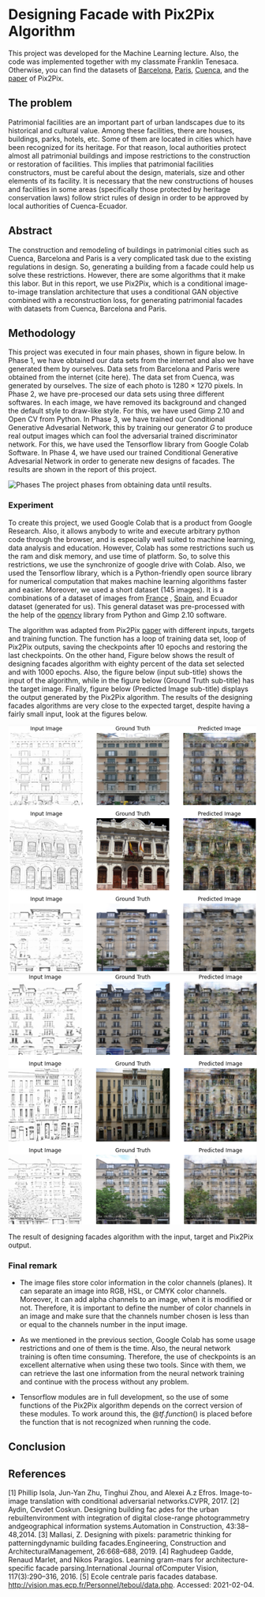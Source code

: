# Designing Facade with Pix2Pix Algorithm
This project was developed for the Machine Learning lecture. Also, the code was implemented together with my classmate Franklin Tenesaca. Otherwise, you can find the datasets of [Barcelona](http://vision.mas.ecp.fr/Personnel/teboul/data.php), [Paris](https://github.com/raghudeep/ParisArtDecoFacadesDataset/tree/master/images), [Cuenca](https://github.com/stalyn21/designingFacade/tree/main/img/input), and the [paper](https://affinelayer.com/pixsrv/) of Pix2Pix. 

## The problem
Patrimonial facilities are an important part of urban landscapes due to its historical and cultural value. Among these facilities, there are houses, buildings, parks, hotels, etc. Some of them are located in cities which have been recognized for its heritage. For that reason, local authorities protect almost all patrimonial buildings and impose restrictions to the construction or restoration of facilities. This implies that patrimonial facilities constructors, must be careful about the design, materials, size and other elements of its facility. It is necessary that the new constructions of houses and facilities in some areas (specifically those protected by heritage conservation laws) follow strict rules of design in order to be approved by local authorities of Cuenca-Ecuador.

## Abstract
The construction and remodeling of buildings in patrimonial cities such as Cuenca, Barcelona and Paris is a very complicated task due to the existing regulations in design. So, generating a building from a facade could help us solve these restrictions. However, there are some algorithms that it make this labor. But in this report, we use Pix2Pix, which is a conditional image-to-image translation architecture that uses a conditional GAN objective combined with a reconstruction loss, for generating patrimonial facades with datasets from Cuenca, Barcelona and Paris.

## Methodology
This project was executed in four main phases, shown in figure below. In Phase 1, we have obtained our data sets from the internet and also we have generated them by ourselves. Data sets from Barcelona and Paris were obtained from the internet (cite here). The data set from Cuenca, was generated by ourselves. The size of each photo is 1280 $\times$ 1270 pixels. In Phase 2, we have pre-procesed our data sets using three different softwares. In each image, we have removed its background and changed the default style to draw-like style. For this, we have used Gimp 2.10 and Open CV from Python. In Phase 3, we have trained our Conditional Generative Advesarial Network, this by training our generator $G$ to produce real output images which can fool the adversarial trained discriminator network. For this, we have used the Tensorflow library from Google Colab Software. In Phase 4, we have used our trained Conditional Generative Advesarial Network in order to generate new designs of facades. The results are shown in the report of this project.

![Phases](https://github.com/stalyn21/designingFacade/blob/main/img/Picture1.png)
The project phases from obtaining data until results.

### Experiment
To create this project, we used Google Colab that is a product from Google Research. Also, it allows anybody to write and execute arbitrary python code through the browser, and is especially well suited to machine learning, data analysis and education. However, Colab has some restrictions such us the ram and disk memory, and use time of platform. So, to solve this restrictions, we use the synchronize of google drive with Colab. Also, we used the Tensorflow library, which is a Python-friendly open source library for numerical computation that makes machine learning algorithms faster and easier. Moreover, we used a short dataset (145 images). It is a combinations of a dataset of images from [France](https://github.com/raghudeep/ParisArtDecoFacadesDataset/tree/master/images) , [Spain](http://vision.mas.ecp.fr/Personnel/teboul/data.php), and Ecuador dataset (generated for us). This general dataset was pre-processed with the help of the [opencv](https://github.com/stalyn21/designingFacade/blob/main/src/dataset.py) library from Python  and Gimp 2.10 software.

The algorithm was adapted from Pix2Pix [paper](https://affinelayer.com/pixsrv/) with different inputs, targets and training function. The function has a loop of training data set, loop of Pix2Pix outputs, saving the checkpoints after 10 epochs and restoring the last checkpoints. On the other hand, Figure below shows the result of designing facades algorithm with eighty percent of the data set selected and with 1000 epochs. Also, the figure below (input sub-title) shows the input of the algorithm, while in the figure below (Ground Truth sub-title) has the target image. Finally, figure below (Predicted Image sub-title) displays the output generated by the Pix2Pix algorithm. The results of the designing facades algorithms are very close to the expected target, despite having a fairly small input, look at the figures below.  

![Picture1](https://github.com/stalyn21/designingFacade/blob/main/img/outputPix2Pix/Picture1.png)
![Picture2](https://github.com/stalyn21/designingFacade/blob/main/img/outputPix2Pix/Picture2.png)

The result of designing facades algorithm with the input, target and Pix2Pix output.

### Final remark
* The image files store color information in the color channels (planes). It can separate an image into RGB, HSL, or CMYK color channels. Moreover, it can add alpha channels to an image, when it is modified or not. Therefore, it is important to define the number of color channels in an image and make sure that the channels number chosen is less than or equal to the channels number in the input image.

* As we mentioned in the previous section, Google Colab has some usage restrictions and one of them is the time. Also, the neural network training is often time consuming. Therefore, the use of checkpoints is an excellent alternative when using these two tools. Since with them, we can retrieve the last one information from the neural network training and continue with the process without any problem.

* Tensorflow modules are in full development, so the use of some functions of the Pix2Pix algorithm depends on the correct version of these modules. To work around this, the $@tf.function()$ is placed before the function that is not recognized when running the code.

## Conclusion 

## References
[1]  Phillip Isola, Jun-Yan Zhu, Tinghui Zhou, and Alexei A.z Efros.  Image-to-image translation with conditional adversarial networks.CVPR, 2017.
[2]  Aydin, Cevdet Coskun.  Designing building fac ̧ades for the urban rebuiltenvironment with integration of digital close-range photogrammetry andgeographical information systems.Automation in Construction, 43:38–48,2014.
[3]  Mallasi,  Z.   Designing  with  pixels:  parametric  thinking  for  patterningdynamic  building  facades.Engineering, Construction and ArchitecturalManagement, 26:668–688, 2019.
[4]  Raghudeep Gadde, Renaud Marlet, and Nikos Paragios.  Learning gram-mars  for  architecture-specific  facade  parsing.International Journal ofComputer Vision, 117(3):290–316, 2016.
[5]  Ecole centrale paris facades database.  http://vision.mas.ecp.fr/Personnel/teboul/data.php.  Accessed: 2021-02-04.
